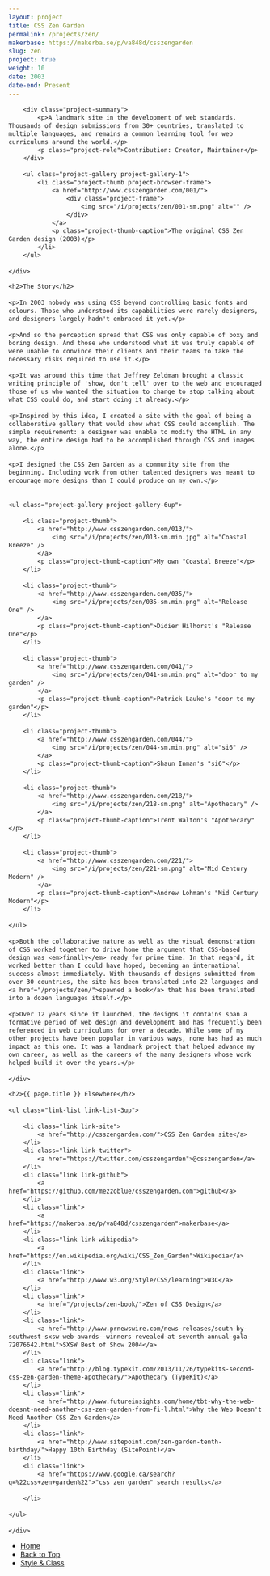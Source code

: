 ```yaml
---
layout: project
title: CSS Zen Garden
permalink: /projects/zen/
makerbase: https://makerba.se/p/va848d/csszengarden
slug: zen
project: true
weight: 10
date: 2003
date-end: Present
---
```



<section id="summary" class="project-section">
	<div class="wrap">

		<div class="project-summary">
			<p>A landmark site in the development of web standards. Thousands of design submissions from 30+ countries, translated to multiple languages, and remains a common learning tool for web curriculums around the world.</p>
			<p class="project-role">Contribution: Creator, Maintainer</p>
		</div>

		<ul class="project-gallery project-gallery-1">
			<li class="project-thumb project-browser-frame">
				<a href="http://www.csszengarden.com/001/">
					<div class="project-frame">
						<img src="/i/projects/zen/001-sm.png" alt="" />
					</div>
				</a>
				<p class="project-thumb-caption">The original CSS Zen Garden design (2003)</p>
			</li>
		</ul>

	</div>
</section>


<section id="story" class="project-section project-story">
	<div class="wrap">

	<h2>The Story</h2>

	<p>In 2003 nobody was using CSS beyond controlling basic fonts and colours. Those who understood its capabilities were rarely designers, and designers largely hadn't embraced it yet.</p>

	<p>And so the perception spread that CSS was only capable of boxy and boring design. And those who understood what it was truly capable of were unable to convince their clients and their teams to take the necessary risks required to use it.</p>

	<p>It was around this time that Jeffrey Zeldman brought a classic writing principle of 'show, don't tell' over to the web and encouraged those of us who wanted the situation to change to stop talking about what CSS could do, and start doing it already.</p>

	<p>Inspired by this idea, I created a site with the goal of being a collaborative gallery that would show what CSS could accomplish. The simple requirement: a designer was unable to modify the HTML in any way, the entire design had to be accomplished through CSS and images alone.</p>

	<p>I designed the CSS Zen Garden as a community site from the beginning. Including work from other talented designers was meant to encourage more designs than I could produce on my own.</p>


	<ul class="project-gallery project-gallery-6up">

		<li class="project-thumb">
			<a href="http://www.csszengarden.com/013/">
				<img src="/i/projects/zen/013-sm.min.jpg" alt="Coastal Breeze" />
			</a>
			<p class="project-thumb-caption">My own "Coastal Breeze"</p>
		</li>

		<li class="project-thumb">
			<a href="http://www.csszengarden.com/035/">
				<img src="/i/projects/zen/035-sm.min.png" alt="Release One" />
			</a>
			<p class="project-thumb-caption">Didier Hilhorst's "Release One"</p>
		</li>

		<li class="project-thumb">
			<a href="http://www.csszengarden.com/041/">
				<img src="/i/projects/zen/041-sm.min.png" alt="door to my garden" />
			</a>
			<p class="project-thumb-caption">Patrick Lauke's "door to my garden"</p>
		</li>

		<li class="project-thumb">
			<a href="http://www.csszengarden.com/044/">
				<img src="/i/projects/zen/044-sm.min.png" alt="si6" />
			</a>
			<p class="project-thumb-caption">Shaun Inman's "si6"</p>
		</li>

		<li class="project-thumb">
			<a href="http://www.csszengarden.com/218/">
				<img src="/i/projects/zen/218-sm.png" alt="Apothecary" />
			</a>
			<p class="project-thumb-caption">Trent Walton's "Apothecary"</p>
		</li>

		<li class="project-thumb">
			<a href="http://www.csszengarden.com/221/">
				<img src="/i/projects/zen/221-sm.png" alt="Mid Century Modern" />
			</a>
			<p class="project-thumb-caption">Andrew Lohman's "Mid Century Modern"</p>
		</li>

	</ul>

	<p>Both the collaborative nature as well as the visual demonstration of CSS worked together to drive home the argument that CSS-based design was <em>finally</em> ready for prime time. In that regard, it worked better than I could have hoped, becoming an international success almost immediately. With thousands of designs submitted from over 30 countries, the site has been translated into 22 languages and <a href="/projects/zen/">spawned a book</a> that has been translated into a dozen languages itself.</p>

	<p>Over 12 years since it launched, the designs it contains span a formative period of web design and development and has frequently been referenced in web curriculums for over a decade. While some of my other projects have been popular in various ways, none has had as much impact as this one. It was a landmark project that helped advance my own career, as well as the careers of the many designers whose work helped build it over the years.</p>

	</div>
</section>


<section id="elsewhere" class="project-section project-elsewhere">
	<div class="wrap">

	<h2>{{ page.title }} Elsewhere</h2>

	<ul class="link-list link-list-3up">

		<li class="link link-site">
			<a href="http://csszengarden.com/">CSS Zen Garden site</a>
		</li>
		<li class="link link-twitter">
			<a href="https://twitter.com/csszengarden">@csszengarden</a>
		</li>
		<li class="link link-github">
			<a href="https://github.com/mezzoblue/csszengarden.com">github</a>
		</li>
		<li class="link">
			<a href="https://makerba.se/p/va848d/csszengarden">makerbase</a>
		</li>
		<li class="link link-wikipedia">
			<a href="https://en.wikipedia.org/wiki/CSS_Zen_Garden">Wikipedia</a>
		</li>
		<li class="link">
			<a href="http://www.w3.org/Style/CSS/learning">W3C</a>
		</li>
		<li class="link">
			<a href="/projects/zen-book/">Zen of CSS Design</a>
		</li>
		<li class="link">
			<a href="http://www.prnewswire.com/news-releases/south-by-southwest-sxsw-web-awards--winners-revealed-at-seventh-annual-gala-72076642.html">SXSW Best of Show 2004</a>
		</li>
		<li class="link">
			<a href="http://blog.typekit.com/2013/11/26/typekits-second-css-zen-garden-theme-apothecary/">Apothecary (TypeKit)</a>
		</li>
		<li class="link">
			<a href="http://www.futureinsights.com/home/tbt-why-the-web-doesnt-need-another-css-zen-garden-from-fi-l.html">Why the Web Doesn't Need Another CSS Zen Garden</a>
		</li>
		<li class="link">
			<a href="http://www.sitepoint.com/zen-garden-tenth-birthday/">Happy 10th Birthday (SitePoint)</a>
		</li>
		<li class="link">
			<a href="https://www.google.ca/search?q=%22css+zen+garden%22">"css zen garden" search results</a>

		</li>

	</ul>

	</div>
</section>


<section class="project-nav">
	<ul>
		<li class="project-prev">
			<a href="/" class="link">
				Home
			</a>
		</li>
		<li class="project-top">
			<a href="#top" class="link">
				Back to Top
			</a>
		</li>
		<li class="project-next">
			<a href="/projects/style-class/" class="link">
				Style &amp; Class
			</a>
		</li>
	</ul>
</section>